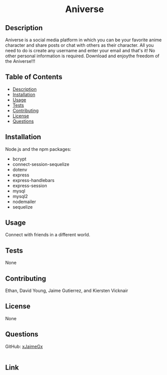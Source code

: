 <h1 align="center">Aniverse</h1>
  

## Description
Aniverse is a social media platform in which you can be your favorite anime character and share posts or chat with others as their character. All you need to do is create any username and enter your email and that's it! No other personal information is required. Download and enjoythe freedom of the Aniverse!!!

## Table of Contents
- [Description](#description)
- [Installation](#installation)
- [Usage](#usage)
- [Tests](#tests)
- [Contributing](#contributing)
- [License](#license)
- [Questions](#questions)

## Installation
Node.js and the npm packages:
  * bcrypt
  * connect-session-sequelize
  * dotenv
  * express
  * express-handlebars
  * express-session
  * mysql
  * mysql2
  * nodemailer
  * sequelize

## Usage
Connect with friends in a different world.

## Tests
None

## Contributing
Ethan, David Young, Jaime Gutierrez, and Kiersten Vicknair

## License
None

## Questions
GitHub: [xJaimeGx](https://github.com/xJaimeGx)<br /><br />

## Link
